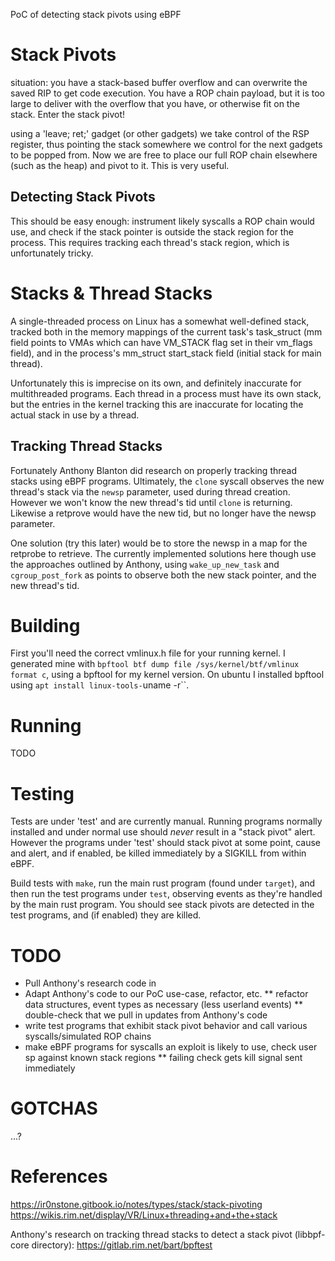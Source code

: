 PoC of detecting stack pivots using eBPF

# Stack Pivots

situation: you have a stack-based buffer overflow and can overwrite the
saved RIP to get code execution. You have a ROP chain payload, but it
is too large to deliver with the overflow that you have, or otherwise fit
on the stack. Enter the stack pivot!

using a 'leave; ret;' gadget (or other gadgets) we take control of the RSP
register, thus pointing the stack somewhere we control for the next gadgets to
be popped from. Now we are free to place our full ROP chain elsewhere (such as
the heap) and pivot to it. This is very useful.

## Detecting Stack Pivots

This should be easy enough: instrument likely syscalls a ROP chain would use,
and check if the stack pointer is outside the stack region for the process.
This requires tracking each thread's stack region, which is unfortunately tricky.

# Stacks & Thread Stacks

A single-threaded process on Linux has a somewhat well-defined stack, tracked
both in the memory mappings of the current task's task_struct (mm field points to
VMAs which can have VM_STACK flag set in their vm_flags field), and in the
process's mm_struct start_stack field (initial stack for main thread).

Unfortunately this is imprecise on its own, and definitely inaccurate for
multithreaded programs. Each thread in a process must have its own stack,
but the entries in the kernel tracking this are inaccurate for locating
the actual stack in use by a thread.

## Tracking Thread Stacks

Fortunately Anthony Blanton did research on properly tracking thread stacks
using eBPF programs. Ultimately, the `clone` syscall observes the new thread's
stack via the `newsp` parameter, used during thread creation. However we won't
know the new thread's tid until `clone` is returning. Likewise a retprove would
have the new tid, but no longer have the newsp parameter.

One solution (try this later) would be to store the newsp in a map for the retprobe
to retrieve. The currently implemented solutions here though use the approaches
outlined by Anthony, using `wake_up_new_task` and `cgroup_post_fork` as points
to observe both the new stack pointer, and the new thread's tid.

# Building

First you'll need the correct vmlinux.h file for your running kernel. I
generated mine with `bpftool btf dump file /sys/kernel/btf/vmlinux format c`,
using a bpftool for my kernel version. On ubuntu I installed bpftool using 
`apt install linux-tools-`uname -r``.

# Running

TODO

# Testing

Tests are under 'test' and are currently manual. Running programs normally installed
and under normal use should _never_ result in a "stack pivot" alert. However the programs
under 'test' should stack pivot at some point, cause and alert, and if enabled, be killed
immediately by a SIGKILL from within eBPF.

Build tests with `make`, run the main rust program (found under `target`), and then run
the test programs under `test`, observing events as they're handled by the main rust program.
You should see stack pivots are detected in the test programs, and (if enabled) they are killed.

# TODO

* Pull Anthony's research code in
* Adapt Anthony's code to our PoC use-case, refactor, etc.
** refactor data structures, event types as necessary (less userland events)
** double-check that we pull in updates from Anthony's code
* write test programs that exhibit stack pivot behavior and call various syscalls/simulated ROP chains
* make eBPF programs for syscalls an exploit is likely to use, check user sp against known stack regions
** failing check gets kill signal sent immediately

# GOTCHAS

...?

# References

https://ir0nstone.gitbook.io/notes/types/stack/stack-pivoting
https://wikis.rim.net/display/VR/Linux+threading+and+the+stack

Anthony's research on tracking thread stacks to detect a stack pivot (libbpf-core directory):
https://gitlab.rim.net/bart/bpftest
